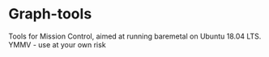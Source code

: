 # Graph-tools
Tools for Mission Control, aimed at running baremetal on Ubuntu 18.04 LTS.
YMMV - use at your own risk
